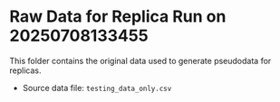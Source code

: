 # Raw Data for Replica Run on 20250708133455
This folder contains the original data used to generate pseudodata for replicas.

- Source data file: `testing_data_only.csv`
